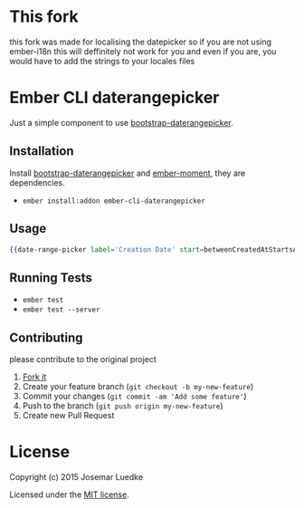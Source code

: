 # This fork

this fork was made for localising the datepicker so if you are not using ember-i18n this will deffinitely not work for you and even if you are, you would have to add the strings to your locales files

# Ember CLI daterangepicker

Just a simple component to use [bootstrap-daterangepicker](https://github.com/dangrossman/bootstrap-daterangepicker).

## Installation

Install [bootstrap-daterangepicker](https://github.com/dangrossman/bootstrap-daterangepicker) and [ember-moment](https://github.com/stefanpenner/ember-moment), they are dependencies.

* `ember install:addon ember-cli-daterangepicker`

## Usage

```handlebars
{{date-range-picker label='Creation Date' start=betweenCreatedAtStartsAt end=betweenCreatedAtEndsAt}}
```

## Running Tests

* `ember test`
* `ember test --server`

## Contributing

please contribute to the original project

1. [Fork it](https://github.com/josemarluedke/ember-cli-daterangepicker/fork)
2. Create your feature branch (`git checkout -b my-new-feature`)
3. Commit your changes (`git commit -am 'Add some feature'`)
4. Push to the branch (`git push origin my-new-feature`)
5. Create new Pull Request


# License

Copyright (c) 2015 Josemar Luedke

Licensed under the [MIT license](LICENSE.md).